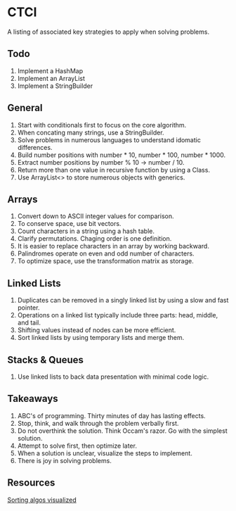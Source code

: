 # CTCI

A listing of associated key strategies to apply when solving problems.

## Todo

1. Implement a HashMap
1. Implement an ArrayList
1. Implement a StringBuilder

## General

1. Start with conditionals first to focus on the core algorithm.
1. When concating many strings, use a StringBuilder.
1. Solve problems in numerous languages to understand idomatic differences.
1. Build number positions with number * 10, number * 100, number * 1000.
1. Extract number positions by number % 10 -> number / 10.
1. Return more than one value in recursive function by using a Class.
1. Use ArrayList<> to store numerous objects with generics.

## Arrays

1. Convert down to ASCII integer values for comparison.
1. To conserve space, use bit vectors.
1. Count characters in a string using a hash table.
1. Clarify permutations. Chaging order is one definition.
1. It is easier to replace characters in an array by working backward.
1. Palindromes operate on even and odd number of characters.
1. To optimize space, use the transformation matrix as storage.

## Linked Lists

1. Duplicates can be removed in a singly linked list by using a slow and fast pointer.
1. Operations on a linked list typically include three parts: head, middle, and tail.
1. Shifting values instead of nodes can be more efficient.
1. Sort linked lists by using temporary lists and merge them.

## Stacks & Queues

1. Use linked lists to back data presentation with minimal code logic.

## Takeaways

1. ABC's of programming. Thirty minutes of day has lasting effects.
1. Stop, think, and walk through the problem verbally first.
1. Do not overthink the solution. Think Occam's razor. Go with the simplest solution.
1. Attempt to solve first, then optimize later.
1. When a solution is unclear, visualize the steps to implement.
1. There is joy in solving problems.

## Resources

[Sorting algos visualized](https://www.cs.usfca.edu/~galles/visualization/ComparisonSort.html)
